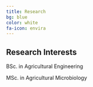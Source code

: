 ```yaml
---
title: Research
bg: blue
color: white
fa-icon: envira
---
```


## Research Interests

<p> BSc. in Agricultural Engineering </p>
<p> MSc. in Agricultural Microbiology </p>